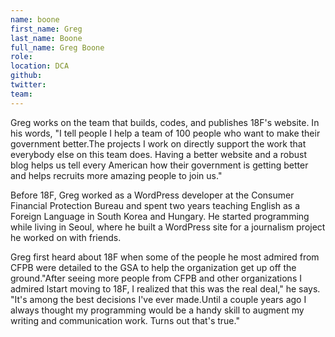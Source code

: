 ```yaml
---
name: boone
first_name: Greg
last_name: Boone
full_name: Greg Boone
role:
location: DCA
github:
twitter:
team:
---
```


Greg works on the team that builds, codes, and publishes 18F's website. In his words, "I tell people I help a team of 100 people who want to make their government better.The projects I work on directly support the work that everybody else on this team does. Having a better website and a robust blog helps us tell every American how their government is getting better and helps recruits more amazing people to join us."

Before 18F, Greg worked as a WordPress developer at the Consumer Financial Protection Bureau and spent two years teaching English as a Foreign Language in South Korea and Hungary. He started programming while living in Seoul, where he built a WordPress site for a journalism project he worked on with friends.

Greg first heard about 18F when some of the people he most admired from CFPB were detailed to the GSA to help the organization get up off the ground."After seeing more people from CFPB and other organizations I admired lstart moving to 18F, I realized that this was the real deal," he says. "It's among the best decisions I've ever made.Until a couple years ago I always thought my programming would be a handy skill to augment my writing and communication work. Turns out that's true."
